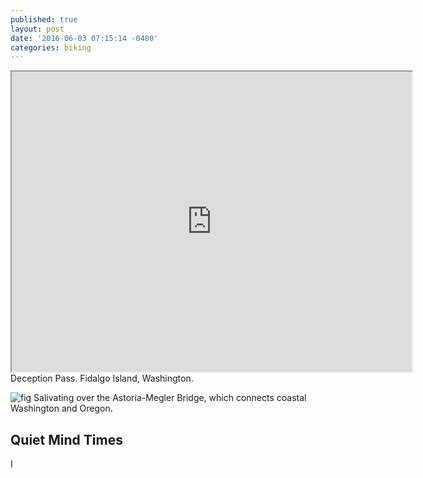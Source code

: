 ```yaml
---
published: true
layout: post
date: '2016-06-03 07:15:14 -0400'
categories: biking
---
```

<iframe src="https://goo.gl/maps/qyHwe93xyzT2" width="640" height="480"></iframe>
Deception Pass. Fidalgo Island, Washington.

![fig](http://i.imgur.com/llWZkvE.png)
Salivating over the Astoria-Megler Bridge, which connects coastal Washington and Oregon.

## Quiet Mind Times

I 